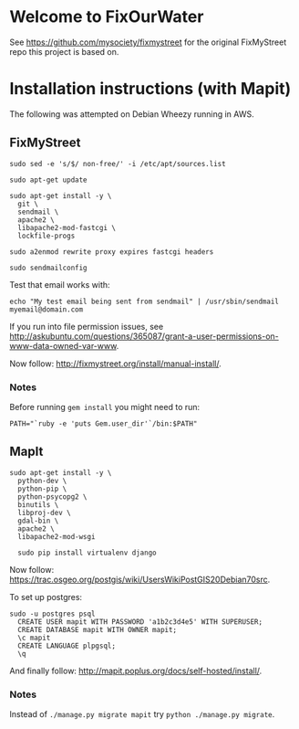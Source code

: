 # Welcome to FixOurWater

See https://github.com/mysociety/fixmystreet for the original FixMyStreet repo this project is based on.

# Installation instructions (with Mapit)

The following was attempted on Debian Wheezy running in AWS.

## FixMyStreet

```
sudo sed -e 's/$/ non-free/' -i /etc/apt/sources.list

sudo apt-get update

sudo apt-get install -y \
  git \
  sendmail \
  apache2 \
  libapache2-mod-fastcgi \
  lockfile-progs

sudo a2enmod rewrite proxy expires fastcgi headers

sudo sendmailconfig
```

Test that email works with:

```
echo "My test email being sent from sendmail" | /usr/sbin/sendmail myemail@domain.com
```

If you run into file permission issues, see http://askubuntu.com/questions/365087/grant-a-user-permissions-on-www-data-owned-var-www.

Now follow: http://fixmystreet.org/install/manual-install/.

### Notes

Before running `gem install` you might need to run:

```
PATH="`ruby -e 'puts Gem.user_dir'`/bin:$PATH"
```

## MapIt
```
sudo apt-get install -y \
  python-dev \
  python-pip \
  python-psycopg2 \
  binutils \
  libproj-dev \
  gdal-bin \
  apache2 \
  libapache2-mod-wsgi

  sudo pip install virtualenv django
```

Now follow: https://trac.osgeo.org/postgis/wiki/UsersWikiPostGIS20Debian70src.

To set up postgres:

```
sudo -u postgres psql
  CREATE USER mapit WITH PASSWORD 'a1b2c3d4e5' WITH SUPERUSER;
  CREATE DATABASE mapit WITH OWNER mapit;
  \c mapit
  CREATE LANGUAGE plpgsql;
  \q
```

And finally follow: http://mapit.poplus.org/docs/self-hosted/install/.

### Notes

Instead of `./manage.py migrate mapit` try `python ./manage.py migrate`.
